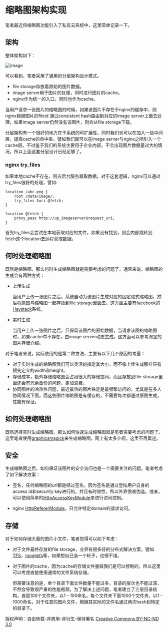 # 缩略图架构实现

笔者最近将缩略图功能引入了私有云系统中，这里简单记录一下。

## 架构

整体架构如下：

![image](https://raw.github.com/siddontang/blog/master/asserts/thumbnail-architecture.png)

可以看到，笔者采用了通用的分层架构设计模式。

- file storage存放着原始的图片数据。
- image server用于图片的处理，同时进行图片的cache。
- nginx作为统一的入口，同时也作为cache。

当用户请求一张图片的缩略图的时候，如果该图片不存在于nginx的缓存中，则nginx根据图片的fileid 通过consistent hash路由到对应的image server上面去处理，如果image server仍然没有该图片，则会从file storage下载。

分层架构有一个很好的地方在于系统的可扩展性，同时我们也可以在加入一些中间层，提高cache的命中率，譬如我们就可以在image server与nginx之间引入一个cache层。不过鉴于我们的系统主要用于企业内部，不会出现图片数据量过大的情况，所以上面这套分层设计已经足够了。

### nginx try_files

如果本地cache不存在，则去后台服务器取数据。对于这套逻辑，nginx可以通过try_files很好的处理，譬如:

    location /abc.png {
        root /data/image/;
        try_files $uri @fetch;
    }
    
    location @fetch {
        proxy_pass http://up_imageserver$request_uri;
    }
   
首先try_files会尝试在本地获取对应的文件，如果没有找到，则会内部跳转到fetch这个location去远程获取数据。

## 何时处理缩略图

既然是缩略图，那么何时生成缩略图就是需要考虑的问题了。通常来说，缩略图的生成会有两种方式：

- 上传生成

    当用户上传一张图片之后，系统自动为该图片生成对应的固定格式缩略图，然后将原图与缩略图一起存放到file storage里面去。这方面主要有facebook的[Haystack](http://static.usenix.org/event/osdi10/tech/full_papers/Beaver.pdf)系统。
    
- 实时生成

    当用户上传一张图片之后，只保留该图片的原始数据，当请求该图的缩略图时，如果cache中不存在，由image server动态生成。这方面可以参考淘宝的图片存储介绍。
    
对于笔者来说，实际使用的是第二种方法，主要有以下几个原因的考量：

- 对于实时生成的缩略图我们可以灵活的指定其大小，而不像上传生成那样只有预先定义的width和height。
- 存储成本，额外存储缩略图会占用很大的存储空间，而且存放到file storage里面还会有冗余备份的问题，更加浪费。
- 协同图片的冷热性问题，最近最热的图片铁定是最频繁访问的，尤其是在多人协同情况下面，而这些图片缩略图是有缓存的，不需要每次都通过原图生成，性能有保证。

## 如何处理缩略图

既然选择实时生成缩略图，那么如何快速生成缩略图就是笔者需要考虑的问题了。这里笔者使用[graphicsmagick](http://www.graphicsmagick.org/)来生成缩略图，网上有太多介绍，这里不再累述。

## 安全

生成缩略图之后，如何保证该图片的安全访问也是一个需要关注的问题。笔者考虑了如下解决方案：

- 签名，任何缩略图的url都是经过签名，因为签名是通过登陆用户自身的access id和security key进行的，并且有时效性，所以外界很难伪造。或者，可以使用简单的[HttpAccessKeyModule](http://wiki.nginx.org/HttpAccessKeyModule)来进行访问控制。

- nginx [HttpRefererModule](http://wiki.nginx.org/HttpRefererModule)，只允许特定domain的请求访问。

## 存储

对于如何存储大量的图片小文件，笔者觉得可以如下考虑：

- 对于文件最终存放的file storage，业界有很多好的分布式解决方案，譬如[TFS](http://code.taobao.org/p/tfs/src/)，[mogilefs](https://github.com/mogilefs)等，如果想自己造一个轮子，也很不错。
- 对于图片的cache，因为cache的存储文件量级我们是可以控制的，所以这里可以考虑直接使用通常的文件系统存储。
    
    但需要注意的是，单个目录下面文件数量不能过多，目录的层次也不能过深，不然会导致很严重的性能瓶颈。为了解决上述问题，笔者建立了三层目录结构，首层100个文件夹，以1 - 100命名，每个文件夹下面1000个文件夹，以1 - 1000命名，对于任意的图片文件，根据其实际的文件名通过两次hash到特定的目录下。
    

版权声明：自由转载-非商用-非衍生-保持署名 [Creative Commons BY-NC-ND 3.0](http://creativecommons.org/licenses/by-nc-nd/3.0/deed.zh)
